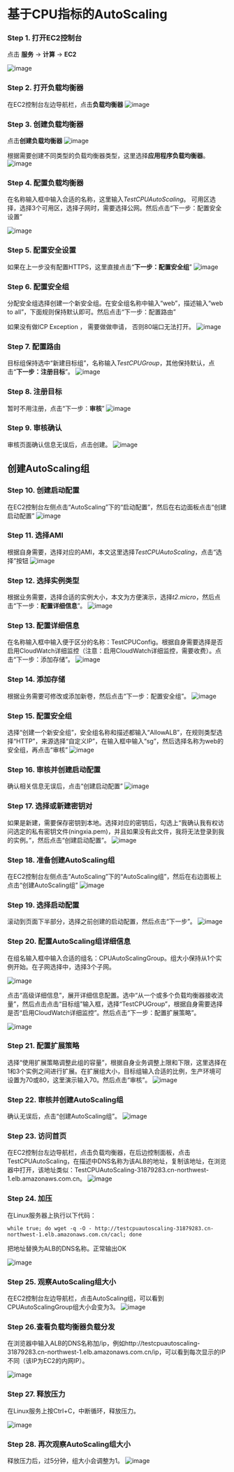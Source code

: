 # 基于CPU指标的AutoScaling 


### Step 1. 打开EC2控制台

点击  **服务**  ->   **计算**  ->  **EC2** 

![image](./image/01.png)

### Step 2. 打开负载均衡器

在EC2控制台左边导航栏，点击**负载均衡器**
![image](./image/02.png)


### Step 3. 创建负载均衡器

点击**创建负载均衡器**
![image](./image/03_1.png)

根据需要创建不同类型的负载均衡器类型，这里选择**应用程序负载均衡器**。
![image](./image/03_2.png)


### Step 4. 配置负载均衡器

在名称输入框中输入合适的名称，这里输入*TestCPUAutoScaling*。
可用区选择，选择3个可用区，选择子网时，需要选择公网。然后点击“下一步：配置安全设置”

![image](./image/04.png)



### Step 5. 配置安全设置

如果在上一步没有配置HTTPS，这里直接点击“**下一步：配置安全组**”
![image](./image/05.png)



### Step 6. 配置安全组

分配安全组选择创建一个新安全组。在安全组名称中输入“web”，描述输入“web to all”，下面规则保持默认即可。然后点击“下一步：配置路由”

如果没有做ICP  Exception ， 需要做做申请， 否则80端口无法打开。 
![image](./image/06.png)



### Step 7. 配置路由

目标组保持选中“新建目标组”，名称输入*TestCPUGroup*，其他保持默认，点击“**下一步：注册目标**”。
![image](./image/07.png)



### Step 8. 注册目标

暂时不用注册，点击“下一步：**审核**”
![image](./image/08.png)



### Step 9. 审核确认

审核页面确认信息无误后，点击创建。
![image](./image/09.png)


创建AutoScaling组
-------------------------------


### Step 10. 创建启动配置

在EC2控制台左侧点击“AutoScaling”下的“启动配置”，然后在右边面板点击“创建启动配置”
![image](./image/10.png)



### Step 11. 选择AMI

根据自身需要，选择对应的AMI，本文这里选择*TestCPUAutoScaling*，点击“选择”按钮
![image](./image/11.png)



### Step 12. 选择实例类型

根据业务需要，选择合适的实例大小，本文为方便演示，选择*t2.micro*，然后点击“下一步：**配置详细信息**”。
![image](./image/12.png)



### Step 13. 配置详细信息

在名称输入框中输入便于区分的名称：TestCPUConfig。根据自身需要选择是否启用CloudWatch详细监控（注意：启用CloudWatch详细监控，需要收费）。点击“下一步：添加存储”。
![image](./image/13.png)



### Step 14. 添加存储

根据业务需要可修改或添加新卷，然后点击“下一步：配置安全组”。
![image](./image/14.png)


### Step 15. 配置安全组

选择“创建一个新安全组”，安全组名称和描述都输入“AllowALB”，在规则类型选择“HTTP”，来源选择“自定义IP”，在输入框中输入“sg”，然后选择名称为web的安全组，再点击“审核”
![image](./image/15.png)


### Step 16. 审核并创建启动配置

确认相关信息无误后，点击“创建启动配置”
![image](./image/16.png)


### Step 17. 选择或新建密钥对

如果是新建，需要保存密钥到本地。选择对应的密钥后，勾选上“我确认我有权访问选定的私有密钥文件(ningxia.pem)，并且如果没有此文件，我将无法登录到我的实例。”，然后点击“创建启动配置”。
![image](./image/17.png)


### Step 18. 准备创建AutoScaling组

在EC2控制台左侧点击“AutoScaling”下的“AutoScaling组”，然后在右边面板上点击“创建AutoScaling组”
![image](./image/18.png)


### Step 19. 选择启动配置

滚动到页面下半部分，选择之前创建的启动配置，然后点击“下一步”。
![image](./image/19.png)


### Step 20. 配置AutoScaling组详细信息

在组名输入框中输入合适的组名：CPUAutoScalingGroup。组大小保持从1个实例开始。在子网选择中，选择3个子网。


![image](./image/20_1.png)

点击“高级详细信息”，展开详细信息配置。选中“从一个或多个负载均衡器接收流量”，然后点击点击“目标组”输入框，选择“TestCPUGroup”，根据自身需要选择是否“启用CloudWatch详细监控”。然后点击“下一步：配置扩展策略”。

![image](./image/20_2.png)


### Step 21. 配置扩展策略

选择“使用扩展策略调整此组的容量”，根据自身业务调整上限和下限，这里选择在1和3个实例之间进行扩展。在扩展组大小，目标组输入合适的比例，生产环境可设置为70或80，这里演示输入70。然后点击“审核”。
![image](./image/21.png)


### Step 22. 审核并创建AutoScaling组

确认无误后，点击“创建AutoScaling组”。
![image](./image/22.png)



### Step 23. 访问首页

在EC2控制台左边导航栏，点击负载均衡器，在后边控制面板，点击TestCPUAutoScaling，在描述中DNS名称为该ALB的地址，复制该地址，在浏览器中打开，该地址类似：TestCPUAutoScaling-31879283.cn-northwest-1.elb.amazonaws.com.cn。
![image](./image/23.png)



### Step 24. 加压

在Linux服务器上执行以下代码：
```shell script
while true; do wget -q -O - http://testcpuautoscaling-31879283.cn-northwest-1.elb.amazonaws.com.cn/cacl; done
```

把地址替换为ALB的DNS名称。正常输出OK


![image](./image/24.png)


### Step 25. 观察AutoScaling组大小

在EC2控制台左边导航栏，点击AutoScaling组，可以看到CPUAutoScalingGroup组大小会变为3。
![image](./image/25.png)



### Step 26.查看负载均衡器负载分发

在浏览器中输入ALB的DNS名称加/ip，例如http://testcpuautoscaling-31879283.cn-northwest-1.elb.amazonaws.com.cn/ip，可以看到每次显示的IP不同（该IP为EC2的内网IP）。


![image](./image/26.png)



### Step 27. 释放压力

在Linux服务上按Ctrl+C，中断循环，释放压力。

![image](./image/27.png)



### Step 28. 再次观察AutoScaling组大小

释放压力后，过5分钟，组大小会调整为1。
![image](./image/28.png)

 











